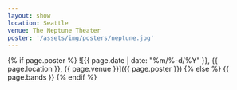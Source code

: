 ```yaml
---
layout: show
location: Seattle
venue: The Neptune Theater
poster: '/assets/img/posters/neptune.jpg'
---
```


{% if page.poster %}
![{{ page.date | date: "%m/%-d/%Y" }}, {{ page.location }}, {{ page.venue }}]({{ page.poster }})
{% else %}
{{ page.bands }}
{% endif %}
